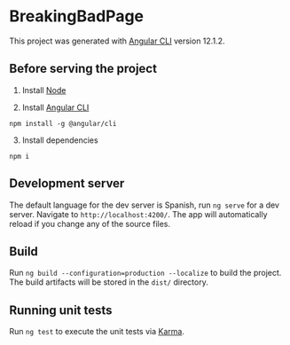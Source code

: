 # BreakingBadPage

This project was generated with [Angular CLI](https://github.com/angular/angular-cli) version 12.1.2.


## Before serving the project

1. Install [Node](https://nodejs.org/es/download/)

2. Install [Angular CLI](https://github.com/angular/angular-cli)
```
npm install -g @angular/cli
```

3. Install dependencies
```
npm i
```

## Development server

The default language for the dev server is Spanish, run `ng serve` for a dev server. Navigate to `http://localhost:4200/`. The app will automatically reload if you change any of the source files.

## Build

Run `ng build --configuration=production --localize` to build the project. The build artifacts will be stored in the `dist/` directory.

## Running unit tests

Run `ng test` to execute the unit tests via [Karma](https://karma-runner.github.io).
